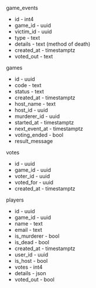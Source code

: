 game_events
- id - int4
- game_id - uuid
- victim_id - uuid
- type - text
- details - text (method of death)
- created_at - timestamptz
- voted_out -  text

games
- id - uuid
- code - text
- status - text
- created_at - timestamptz
- host_name - text
- host_id - uuid
- murderer_id - uuid
- started_at - timestamptz
- next_event_at - timestamptz
- voting_ended - bool
- result_message

votes
- id - uuid
- game_id - uuid
- voter_id - uuid
- voted_for - uuid
- created_at - timestamptz

players
- id - uuid
- game_id - uuid
- name - text
- email - text
- is_murderer - bool
- is_dead - bool
- created_at - timestamptz
- user_id - uuid
- is_host - bool
- votes - int4
- details - json
- voted_out - bool